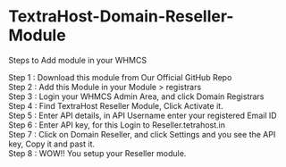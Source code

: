 # TextraHost-Domain-Reseller-Module

Steps to Add module in your WHMCS <br>

Step 1 : Download this module from Our Official GitHub Repo <br>
Step 2 : Add this Module in your Module > registrars <br>
Step 3 : Login your WHMCS Admin Area, and click Domain Registrars <br>
Step 4 : Find TextraHost Reseller Module, Click Activate it. <br>
Step 5 : Enter API details, in API Username enter your registered Email ID <br> 
Step 6 : Enter API key, for this Login to Reseller.tetrahost.in <br>
Step 7 : Click on Domain Reseller, and click Settings and you see the API key, Copy it and past it.<br>
Step 8 : WOW!! You setup your Reseller module.<br>
